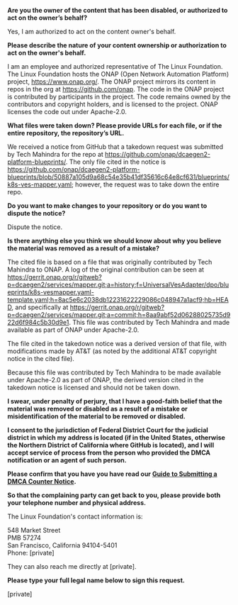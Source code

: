 **Are you the owner of the content that has been disabled, or authorized to act on the owner’s behalf?**

Yes, I am authorized to act on the content owner's behalf.

**Please describe the nature of your content ownership or authorization to act on the owner's behalf.**

I am an employee and authorized representative of The Linux Foundation. The Linux Foundation hosts the ONAP (Open Network Automation Platform) project, https://www.onap.org/. The ONAP project mirrors its content in repos in the org at https://github.com/onap. The code in the ONAP project is contributed by participants in the project. The code remains owned by the contributors and copyright holders, and is licensed to the project. ONAP licenses the code out under Apache-2.0.

**What files were taken down? Please provide URLs for each file, or if the entire repository, the repository’s URL.**

We received a notice from GitHub that a takedown request was submitted by Tech Mahindra for the repo at https://github.com/onap/dcaegen2-platform-blueprints/. The only file cited in the notice is https://github.com/onap/dcaegen2-platform-blueprints/blob/50887a105d9a68c54e35b41df35616c64e8cf631/blueprints/k8s-ves-mapper.yaml; however, the request was to take down the entire repo.

**Do you want to make changes to your repository or do you want to dispute the notice?**

Dispute the notice.

**Is there anything else you think we should know about why you believe the material was removed as a result of a mistake?**

The cited file is based on a file that was originally contributed by Tech Mahindra to ONAP. A log of the original contribution can be seen at https://gerrit.onap.org/r/gitweb?p=dcaegen2/services/mapper.git;a=history;f=UniversalVesAdapter/dpo/blueprints/k8s-vesmapper.yaml-template.yaml;h=8ac5e6c2038db12231622229086c048947a1acf9;hb=HEAD, and specifically at https://gerrit.onap.org/r/gitweb?p=dcaegen2/services/mapper.git;a=commit;h=8aa9abf52d06288025735d922d6f984c5b30d9e1. This file was contributed by Tech Mahindra and made available as part of ONAP under Apache-2.0.

The file cited in the takedown notice was a derived version of that file, with modifications made by AT&T (as noted by the additional AT&T copyright notice in the cited file).

Because this file was contributed by Tech Mahindra to be made available under Apache-2.0 as part of ONAP, the derived version cited in the takedown notice is licensed and should not be taken down.

**I swear, under penalty of perjury, that I have a good-faith belief that the material was removed or disabled as a result of a mistake or misidentification of the material to be removed or disabled.**

**I consent to the jurisdiction of Federal District Court for the judicial district in which my address is located (if in the United States, otherwise the Northern District of California where GitHub is located), and I will accept service of process from the person who provided the DMCA notification or an agent of such person.**

**Please confirm that you have you have read our <a href="https://docs.github.com/articles/guide-to-submitting-a-dmca-counter-notice">Guide to Submitting a DMCA Counter Notice</a>.**

**So that the complaining party can get back to you, please provide both your telephone number and physical address.**

The Linux Foundation's contact information is:

548 Market Street  
PMB 57274  
San Francisco, California 94104-5401  
Phone: [private]

They can also reach me directly at [private].

**Please type your full legal name below to sign this request.**

[private]
